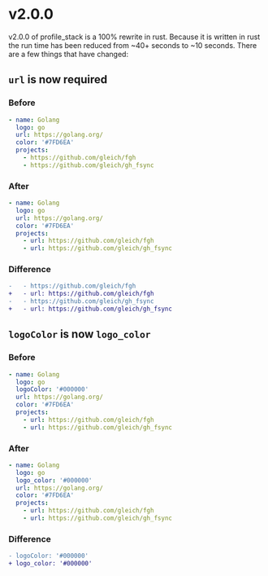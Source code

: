 # v2.0.0

v2.0.0 of profile_stack is a 100% rewrite in rust. Because it is written in rust the run time has been reduced from ~40+ seconds to ~10 seconds. There are a few things that have changed:

## `url` is now required

### Before

```yaml
- name: Golang
  logo: go
  url: https://golang.org/
  color: '#7FD6EA'
  projects:
    - https://github.com/gleich/fgh
    - https://github.com/gleich/gh_fsync
```

### After

```yaml
- name: Golang
  logo: go
  url: https://golang.org/
  color: '#7FD6EA'
  projects:
    - url: https://github.com/gleich/fgh
    - url: https://github.com/gleich/gh_fsync
```

### Difference

```diff
-   - https://github.com/gleich/fgh
+   - url: https://github.com/gleich/fgh
-   - https://github.com/gleich/gh_fsync
+   - url: https://github.com/gleich/gh_fsync
```

## `logoColor` is now `logo_color`

### Before

```yaml
- name: Golang
  logo: go
  logoColor: '#000000'
  url: https://golang.org/
  color: '#7FD6EA'
  projects:
    - url: https://github.com/gleich/fgh
    - url: https://github.com/gleich/gh_fsync
```

### After

```yaml
- name: Golang
  logo: go
  logo_color: '#000000'
  url: https://golang.org/
  color: '#7FD6EA'
  projects:
    - url: https://github.com/gleich/fgh
    - url: https://github.com/gleich/gh_fsync
```

### Difference

```diff
- logoColor: '#000000'
+ logo_color: '#000000'
```
